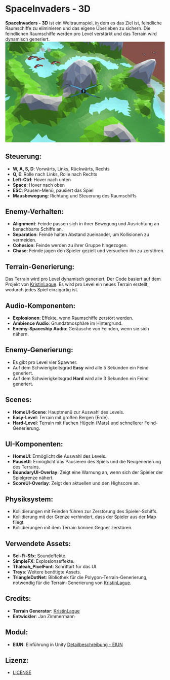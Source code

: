 # SpaceInvaders - 3D

**SpaceInvaders - 3D** ist ein Weltraumspiel, in dem es das Ziel ist, feindliche Raumschiffe zu eliminieren und das eigene Überleben zu sichern. Die feindlichen Raumschiffe werden pro Level verstärkt und das Terrain wird dynamisch generiert.
![Screenshot SpaceInvaders - 3D](images/titleimage.png)

## Steuerung:
- **W, A, S, D**: Vorwärts, Links, Rückwärts, Rechts
- **Q, E**: Rolle nach Links, Rolle nach Rechts
- **Left-Ctrl**: Hover nach unten
- **Space**: Hover nach oben
- **ESC**: Pausen-Menü, pausiert das Spiel
- **Mausbewegung**: Richtung und Steuerung des Raumschiffs

## Enemy-Verhalten:
- **Alignment**: Feinde passen sich in ihrer Bewegung und Ausrichtung an benachbarte Schiffe an.
- **Separation**: Feinde halten Abstand zueinander, um Kollisionen zu vermeiden.
- **Cohesion**: Feinde werden zu ihrer Gruppe hingezogen.
- **Chase**: Feinde jagen den Spieler gezielt und versuchen ihn zu zerstören.

## Terrain-Generierung:
Das Terrain wird pro Level dynamisch generiert. Der Code basiert auf dem Projekt von [KristinLague](https://github.com/KristinLague/Low-Poly-Terrain-Generator). Es wird pro Level ein neues Terrain erstellt, wodurch jedes Spiel einzigartig ist.

## Audio-Komponenten:
- **Explosionen**: Effekte, wenn Raumschiffe zerstört werden.
- **Ambience Audio**: Grundatmosphäre im Hintergrund.
- **Enemy-Spaceship Audio**: Geräusche von Feinden, wenn sie sich nähern.

## Enemy-Generierung:
- Es gibt pro Level vier Spawner.
- Auf dem Schwierigkeitsgrad **Easy** wird alle 5 Sekunden ein Feind generiert.
- Auf dem Schwierigkeitsgrad **Hard** wird alle 3 Sekunden ein Feind generiert.

## Scenes:
- **HomeUI-Scene**: Hauptmenü zur Auswahl des Levels.
- **Easy-Level**: Terrain mit großen Bergen (Erde).
- **Hard-Level**: Terrain mit flachen Hügeln (Mars) und schnellerer Feind-Generierung.

## UI-Komponenten:
- **HomeUI**: Ermöglicht die Auswahl des Levels.
- **PauseUI**: Ermöglicht das Pausieren des Spiels und die Neugenerierung des Terrains.
- **BoundaryUI-Overlay**: Zeigt eine Warnung an, wenn sich der Spieler der Spielgrenze nähert.
- **ScoreUI-Overlay**: Zeigt den aktuellen und den Highscore an.

## Physiksystem:
- Kollidierungen mit Feinden führen zur Zerstörung des Spieler-Schiffs.
- Kollidierung mit der Grenze verhindert, dass der Spieler aus der Map fliegt.
- Kollidierungen mit dem Terrain können Gegner zerstören.

## Verwendete Assets:
- **Sci-Fi-Sfx**: Soundeffekte.
- **SimpleFX**: Explosionseffekte.
- **Thaleah_PixelFont**: Schriftart für das UI.
- **Treys**: Weitere benötigte Assets.
- **TriangleDotNet**: Bibliothek für die Polygon-Terrain-Generierung, notwendig für die Terrain-Generierung von [KristinLague](https://github.com/KristinLague/Low-Poly-Terrain-Generator).

## Credits:
- **Terrain Generator**: [KristinLague](https://github.com/KristinLague/Low-Poly-Terrain-Generator)
- **Entwickler**: Jan Zimmermann

## Modul:
- **EIUN**: Einführung in Unity [Detailbeschreibung - EIUN](https://www.fhnw.ch/de/studium/module/9558478)

## Lizenz:
- [LICENSE](LICENSE.md)